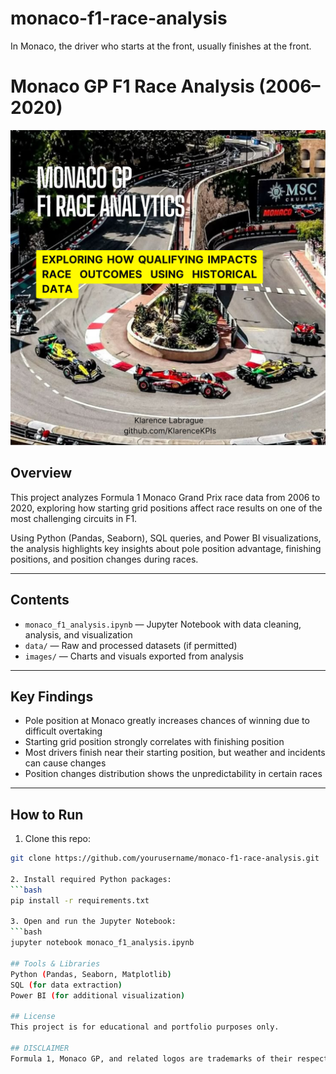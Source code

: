 # monaco-f1-race-analysis
In Monaco, the driver who starts at the front, usually finishes at the front.

# Monaco GP F1 Race Analysis (2006–2020)

![Monaco GP](https://github.com/KlarenceKPIs/monaco-f1-race-analysis/blob/main/Monaco%20GP.png)

## Overview

This project analyzes Formula 1 Monaco Grand Prix race data from 2006 to 2020, exploring how starting grid positions affect race results on one of the most challenging circuits in F1.

Using Python (Pandas, Seaborn), SQL queries, and Power BI visualizations, the analysis highlights key insights about pole position advantage, finishing positions, and position changes during races.

---

## Contents

- `monaco_f1_analysis.ipynb` — Jupyter Notebook with data cleaning, analysis, and visualization  
- `data/` — Raw and processed datasets (if permitted)  
- `images/` — Charts and visuals exported from analysis  

---

## Key Findings

- Pole position at Monaco greatly increases chances of winning due to difficult overtaking  
- Starting grid position strongly correlates with finishing position  
- Most drivers finish near their starting position, but weather and incidents can cause changes  
- Position changes distribution shows the unpredictability in certain races  

---

## How to Run

1. Clone this repo:  
```bash
git clone https://github.com/yourusername/monaco-f1-race-analysis.git

2. Install required Python packages:
```bash
pip install -r requirements.txt

3. Open and run the Jupyter Notebook:
```bash
jupyter notebook monaco_f1_analysis.ipynb

## Tools & Libraries
Python (Pandas, Seaborn, Matplotlib)
SQL (for data extraction)
Power BI (for additional visualization)

## License
This project is for educational and portfolio purposes only.

## DISCLAIMER
Formula 1, Monaco GP, and related logos are trademarks of their respective owners. This analysis is unofficial and for educational use only.
